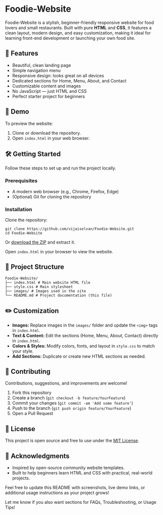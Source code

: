 # Foodie-Website

Foodie-Website is a stylish, beginner-friendly responsive website for food lovers and small restaurants. Built with pure **HTML** and **CSS**, it features a clean layout, modern design, and easy customization, making it ideal for learning front-end development or launching your own food site.

## 🌟 Features

- Beautiful, clean landing page
- Simple navigation menu
- Responsive design: looks great on all devices
- Dedicated sections for Home, Menu, About, and Contact
- Customizable content and images
- No JavaScript — just HTML and CSS
- Perfect starter project for beginners

## 🚀 Demo

To preview the website:

1. Clone or download the repository.
2. Open `index.html` in your web browser.

## 🛠️ Getting Started

Follow these steps to set up and run the project locally.

### Prerequisites

- A modern web browser (e.g., Chrome, Firefox, Edge)
- (Optional) Git for cloning the repository

### Installation

Clone the repository:
```
git clone https://github.com/vijaiselvan/Foodie-Website.git
cd Foodie-Website
```

Or [download the ZIP](https://github.com/vijaiselvan/Foodie-Website/archive/refs/heads/master.zip) and extract it.

Open `index.html` in your browser to view the website.

## 📁 Project Structure
```
Foodie-Website/
├── index.html # Main website HTML file
├── style.css # Main stylesheet
├── images/ # Images used in the site
└── README.md # Project documentation (this file)
```


## ✏️ Customization

- **Images:** Replace images in the `images/` folder and update the `<img>` tags in `index.html`.
- **Text & Content:** Edit the sections (Home, Menu, About, Contact) directly in `index.html`.
- **Colors & Styles:** Modify colors, fonts, and layout in `style.css` to match your style.
- **Add Sections:** Duplicate or create new HTML sections as needed.

## 🤝 Contributing

Contributions, suggestions, and improvements are welcome!

1. Fork this repository
2. Create a branch (`git checkout -b feature/YourFeature`)
3. Commit your changes (`git commit -am 'Add some feature'`)
4. Push to the branch (`git push origin feature/YourFeature`)
5. Open a Pull Request

## 📄 License

This project is open source and free to use under the [MIT License](LICENSE).

## 🙏 Acknowledgments

- Inspired by open-source community website templates.
- Built to help beginners learn HTML and CSS with practical, real-world projects.

Feel free to update this README with screenshots, live demo links, or additional usage instructions as your project grows!

Let me know if you also want sections for FAQs, Troubleshooting, or Usage Tips!



